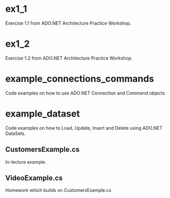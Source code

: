 # ex1_1
Exercise 1.1 from ADO.NET Architecture Practice Workshop.

# ex1_2
Exercise 1.2 from ADO.NET Architecture Practice Workshop.

# example_connections_commands
Code examples on how to use ADO.NET Connection and Command objects

# example_dataset
Code examples on how to Load, Update, Insert and Delete using ADO.NET DataSets.
## CustomersExample.cs
In-lecture example.
## VideoExample.cs
Homework which builds on CustomersExample.cs